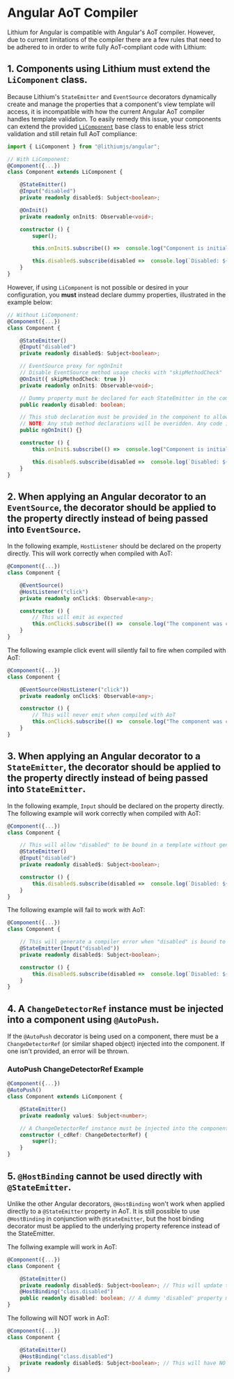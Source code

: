 # Angular AoT Compiler

Lithium for Angular is compatible with Angular's AoT compiler. However, due to current limitations of the compiler there are a few rules that need to be adhered to in order to write fully AoT-compliant code with Lithium:

## **1. Components using Lithium must extend the ```LiComponent``` class.**

Because Lithium's ```StateEmitter``` and ```EventSource``` decorators dynamically create and manage the properties that a component's view template will access, it is incompatible with how the current Angular AoT compiler handles template validation. To easily remedy this issue, your components can extend the provided [```LiComponent```](/docs/api-reference.md#LiComponent) base class to enable less strict validation and still retain full AoT compliance:

```ts
import { LiComponent } from "@lithiumjs/angular";

// With LiComponent:
@Component({...})
class Component extends LiComponent {

    @StateEmitter()
    @Input("disabled")
    private readonly disabled$: Subject<boolean>;

    @OnInit()
    private readonly onInit$: Observable<void>;

    constructor () {
        super();

        this.onInit$.subscribe(() =>  console.log("Component is initialized."));

        this.disabled$.subscribe(disabled =>  console.log(`Disabled: ${disabled}`));
    }
}
```


However, if using ```LiComponent``` is not possible or desired in your configuration, you **must** instead declare dummy properties, illustrated in the example below:

```ts
// Without LiComponent:
@Component({...})
class Component {

    @StateEmitter()
    @Input("disabled")
    private readonly disabled$: Subject<boolean>;

    // EventSource proxy for ngOnInit
    // Disable EventSource method usage checks with "skipMethodCheck"
    @OnInit({ skipMethodCheck: true })
    private readonly onInit$: Observable<void>;

    // Dummy property must be declared for each StateEmitter in the component if not extending `LiComponent`.
    public readonly disabled: boolean;

    // This stub declaration must be provided in the component to allow onInit$ to fire in AoT mode if not extending `LiComponent`.
    // NOTE: Any stub method declarations will be overidden. Any code inside this declaration will not be executed.
    public ngOnInit() {}

    constructor () {
        this.onInit$.subscribe(() =>  console.log("Component is initialized."));

        this.disabled$.subscribe(disabled =>  console.log(`Disabled: ${disabled}`));
    }
}
```

## **2. When applying an Angular decorator to an ```EventSource```, the decorator should be applied to the property directly instead of being passed into ```EventSource```.**

In the following example, ```HostListener``` should be declared on the property directly. This will work correctly when compiled with AoT:

```ts
@Component({...})
class Component {

    @EventSource()
    @HostListener("click")
    private readonly onClick$: Observable<any>;

    constructor () {
        // This will emit as expected
        this.onClick$.subscribe(() =>  console.log("The component was clicked."));
    }
}
```

The following example click event will silently fail to fire when compiled with AoT:

```ts
@Component({...})
class Component {

    @EventSource(HostListener("click"))
    private readonly onClick$: Observable<any>;

    constructor () {
        // This will never emit when compiled with AoT
        this.onClick$.subscribe(() =>  console.log("The component was clicked."));
    }
}
```

## **3. When applying an Angular decorator to a ```StateEmitter```, the decorator should be applied to the property directly instead of being passed into ```StateEmitter```.**

In the following example, ```Input``` should be declared on the property directly. The following example will work correctly when compiled with AoT:

```ts
@Component({...})
class Component {

    // This will allow "disabled" to be bound in a template without generating a compiler error
    @StateEmitter()
    @Input("disabled")
    private readonly disabled$: Subject<boolean>;

    constructor () {
        this.disabled$.subscribe(disabled =>  console.log(`Disabled: ${disabled}`));
    }
}
```

The following example will fail to work with AoT:

```ts
@Component({...})
class Component {

    // This will generate a compiler error when "disabled" is bound to in a template.
    @StateEmitter(Input("disabled"))
    private readonly disabled$: Subject<boolean>;

    constructor () {
        this.disabled$.subscribe(disabled =>  console.log(`Disabled: ${disabled}`));
    }
}
```

## **4. A ```ChangeDetectorRef``` instance must be injected into a component using ```@AutoPush```.**

If the ```@AutoPush``` decorator is being used on a component, there must be a ```ChangeDetectorRef``` (or similar shaped object) injected into the component. If one isn't provided, an error will be thrown.

### AutoPush ChangeDetectorRef Example

```ts
@Component({...})
@AutoPush()
class Component extends LiComponent {

    @StateEmitter()
    private readonly value$: Subject<number>;

    // A ChangeDetectorRef instance must be injected into the component, even if it's not used
    constructor (_cdRef: ChangeDetectorRef) {
        super();
    }
}
```

## **5. ```@HostBinding``` cannot be used directly with ```@StateEmitter```.**

Unlike the other Angular decorators, ```@HostBinding``` won't work when applied directly to a ```@StateEmitter``` property in AoT. It is still possible to use ```@HostBinding``` in conjunction with ```@StateEmitter```, but the host binding decorator must be applied to the underlying property reference instead of the StateEmitter.

The follwing example will work in AoT:

```ts
@Component({...})
class Component {

    @StateEmitter()
    private readonly disabled$: Subject<boolean>; // This will update the host binding below
    @HostBinding("class.disabled")
    public readonly disabled: boolean; // A dummy 'disabled' property must be declared to attach the host binding to
}
```

The following will NOT work in AoT:

```ts
@Component({...})
class Component {

    @StateEmitter()
    @HostBinding("class.disabled")
    private readonly disabled$: Subject<boolean>; // This will have NO effect on the host binding!
}
```